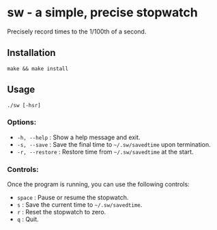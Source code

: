 # sw - a simple, precise stopwatch

Precisely record times to the 1/100th of a second.

## Installation

`make && make install`

## Usage

```
./sw [-hsr]
```

### Options:
- `-h, --help` : Show a help message and exit.
- `-s, --save` : Save the final time to `~/.sw/savedtime` upon termination.
- `-r, --restore` : Restore time from `~/.sw/savedtime` at the start.

### Controls:

Once the program is running, you can use the following controls:

- `space` : Pause or resume the stopwatch.
- `s` : Save the current time to `~/.sw/savedtime`.
- `r` : Reset the stopwatch to zero.
- `q` : Quit.
